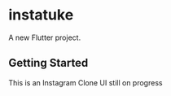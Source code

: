 # instatuke

A new Flutter project.

## Getting Started

This is an Instagram Clone UI still on progress

